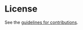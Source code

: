 # License

See the
[guidelines for contributions](https://github.com/dhruvdhody/draft-dhody-coffee-at-ietf/blob/main/CONTRIBUTING.md).
